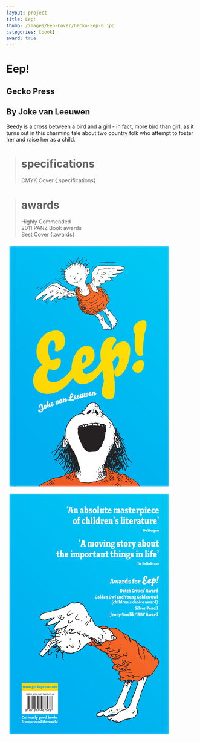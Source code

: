 ```yaml
---
layout: project
title: Eep!
thumb: /images/Eep-Cover/Gecko-Eep-0.jpg
categories: [book]
award: true
---
```


# Eep!

## Gecko Press
## By Joke van Leeuwen

Beedy is a cross between a bird and a girl - in fact, more bird than girl, as it turns out in this charming tale about two country folk who attempt to foster her and raise her as a child.

> # specifications
> CMYK Cover
{.specifications}

> # awards
> Highly Commended  
> 2011 PANZ Book awards  
> Best Cover
{.awards}

![](/images/Eep-Cover/Gecko-EEP-1.jpg)
![](/images/Eep-Cover/Gecko-EEP-2.jpg)